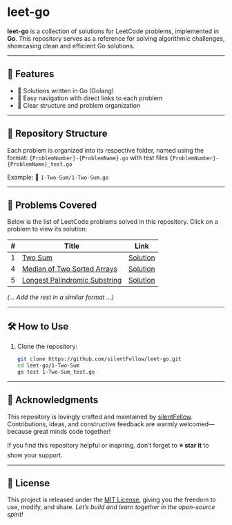 # leet-go

**leet-go** is a collection of solutions for LeetCode problems, implemented in **Go**. This repository serves as a reference for solving algorithmic challenges, showcasing clean and efficient Go solutions.

---

## 🚀 Features

- 🐹 Solutions written in Go (Golang)
- 🔗 Easy navigation with direct links to each problem
- 📖 Clear structure and problem organization

---

## 📂 Repository Structure

Each problem is organized into its respective folder, named using the format:
`{ProblemNumber}-{ProblemName}.go` with test files `{ProblemNumber}-{ProblemName}_test.go`

Example:
📁 `1-Two-Sum/1-Two-Sum.go`

---

## 📘 Problems Covered

Below is the list of LeetCode problems solved in this repository. Click on a problem to view its solution:

| #   | Title                                                                                         | Link                                                                                                                             |
| --- | --------------------------------------------------------------------------------------------- | -------------------------------------------------------------------------------------------------------------------------------- |
| 1   | [Two Sum](https://leetcode.com/problems/two-sum/)                                             | [Solution](https://github.com/silentFellow/leet-go/blob/main/1-Two-Sum/1-Two-Sum.go)                                             |
| 4   | [Median of Two Sorted Arrays](https://leetcode.com/problems/median-of-two-sorted-arrays/)     | [Solution](https://github.com/silentFellow/leet-go/blob/main/4-Median-of-Two-Sorted-Arrays/4-Median-of-Two-Sorted-Arrays.go)     |
| 5   | [Longest Palindromic Substring](https://leetcode.com/problems/longest-palindromic-substring/) | [Solution](https://github.com/silentFellow/leet-go/blob/main/5-Longest-Palindromic-Substring/5-Longest-Palindromic-Substring.go) |

_(... Add the rest in a similar format ...)_

---

## 🛠️ How to Use

1. Clone the repository:
   ```bash
   git clone https://github.com/silentFellow/leet-go.git
   cd leet-go/1-Two-Sum
   go test 1-Two-Sum_test.go
   ```

---

## 🖤 Acknowledgments

This repository is lovingly crafted and maintained by [silentFellow](https://github.com/silentFellow).
Contributions, ideas, and constructive feedback are warmly welcomed—because great minds code together!

If you find this repository helpful or inspiring, don’t forget to **⭐ star it** to show your support.

---

## 🌌 License

This project is released under the [MIT License](LICENSE), giving you the freedom to use, modify, and share.
_Let’s build and learn together in the open-source spirit!_
